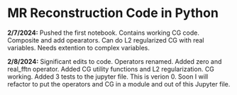 # MR Reconstruction Code in Python

**2/7/2024:**  Pushed the first notebook. Contains working CG code. Composite and add opearators. Can do L2 regularized CG with real variables. Needs extention to complex variables.

**2/8/2024:**  Significant edits to code. Operators renamed. Added zero and real_fftn operator. Added CG utility functions and L2 regularization. CG working. Added 3 tests to the jupyter file. This is verion 0. Soon I will refactor to put the operators and CG in a module and out of this Jupyter file.
